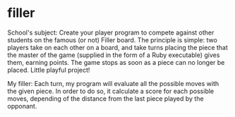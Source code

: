 # filler

School's subject:
Create your player program to compete against other students on the
famous (or not) Filler board. The principle is simple: two players take on each other on
a board, and take turns placing the piece that the master of the game (supplied in the
form of a Ruby executable) gives them, earning points. The game stops as soon as a
piece can no longer be placed. Little playful project!

My filler:
Each turn, my program will evaluate all the possible moves with the given piece.
In order to do so, it calculate a score for each possible moves, depending of the distance from the last piece played by the opponant.
